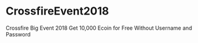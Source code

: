 # CrossfireEvent2018
Crossfire Big Event 2018 Get 10,000 Ecoin for Free Without Username and Password
